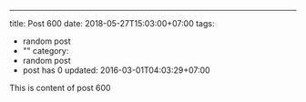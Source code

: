 ---
title: Post 600
date: 2018-05-27T15:03:00+07:00
tags:
  - random post
  - ""
category:
  - random post
  - post has 0
updated: 2016-03-01T04:03:29+07:00

This is content of post 600